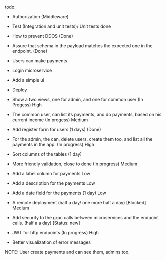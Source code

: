todo:

* Authorization (Middleware)
* Test (Integration and unit tests)/ Unit tests done
* How to prevent DDOS (Done)
* Assure that schema in the payload matches the expected one in the endpoint. (Done)
* Users can make payments
* Login microservice
* Add a simple ui
* Deploy

* Show a two views, one for admin, and one for common user (In Progess) High
* The common user, can list its payments, and do payments, based on his current income (In progess) Medium
* Add register form for users (1 days) (Done)
* For the admin, the can, delete users, create them too, and list all the payments in the app. (In progress) High
* Sort columns of the tables (1 day)
* More friendly validation, close to done (In progress) Medium
* Add a label column for payments Low
* Add a description for the payments  Low
* Add a date field for the payments (1 day)  Low
* A remote deployment (half a day/ one more half a day) [Blocked] Medium
* Add security to the grpc calls between microservices and the endpoint calls. (half a a day) [Status: new]
* JWT for http endpoints (In progress) High

* Better visualization of error messages

NOTE: User create payments and can see them, admins too.